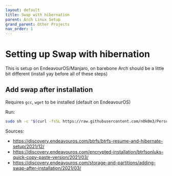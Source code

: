 ```yaml
---
layout: default
title: Swap with hibernation
parent: Arch Linux Setup
grand_parent: Other Projects
nav_order: 1
---
```


# Setting up Swap with hibernation

This is setup on EndeavourOS/Manjaro, on barebone Arch should be a little bit different (install yay before all of these steps)

## Add swap after installation

Requires `gcc`, `wget` to be installed (default on EndeavourOS)

Run:

```sh
sudo sh -c "$(curl -fsSL https://raw.githubusercontent.com/n0k0m3/Personal-Setup/main/Setting_up_Arch/swap_setup.sh)"
```

Sources:

- https://discovery.endeavouros.com/btrfs/btrfs-resume-and-hibernate-setup/2021/12/
- https://discovery.endeavouros.com/encrypted-installation/btrfsonluks-quick-copy-paste-version/2021/03/
- https://discovery.endeavouros.com/storage-and-partitions/adding-swap-after-installation/2021/03/
